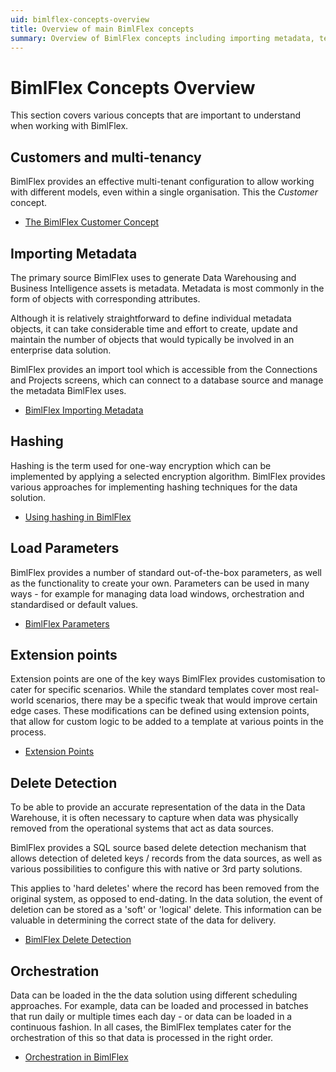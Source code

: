 ```yaml
---
uid: bimlflex-concepts-overview
title: Overview of main BimlFlex concepts
summary: Overview of BimlFlex concepts including importing metadata, templates, integration keys, load parameters, and delete detection
---
```

# BimlFlex Concepts Overview

This section covers various concepts that are important to understand when working with BimlFlex.

## Customers and multi-tenancy

BimlFlex provides an effective multi-tenant configuration to allow working with different models, even within a single organisation. This the *Customer* concept.

* [The BimlFlex Customer Concept](xref:bimlflex-concepts-customer)

## Importing Metadata

The primary source BimlFlex uses to generate Data Warehousing and Business Intelligence assets is metadata. Metadata is most commonly in the form of objects with corresponding attributes.

Although it is relatively straightforward to define individual metadata objects, it can take considerable time and effort to create, update and maintain the number of objects that would typically be involved in an enterprise data solution.

BimlFlex provides an import tool which is accessible from the Connections and Projects screens, which can connect to a database source and manage the metadata BimlFlex uses.

* [BimlFlex Importing Metadata](xref:bimlflex-concepts-importing-metadata)

## Hashing

Hashing is the term used for one-way encryption which can be implemented by applying a selected encryption algorithm. BimlFlex provides various approaches for implementing hashing techniques for the data solution.

* [Using hashing in BimlFlex](xref:bimlflex-concepts-hashing)

## Load Parameters

BimlFlex provides a number of standard out-of-the-box parameters, as well as the functionality to create your own. Parameters can be used in many ways - for example for managing data load windows, orchestration and standardised or default values.

* [BimlFlex Parameters](xref:bbimlflex-concepts-metadata-parameters)

## Extension points

Extension points are one of the key ways BimlFlex provides customisation to cater for specific scenarios. While the standard templates cover most real-world scenarios, there may be a specific tweak that would improve certain edge cases. These modifications can be defined using extension points, that allow for custom logic to be added to a template at various points in the process.

* [Extension Points](xref:bimlflex-concepts-extension-points)

## Delete Detection

To be able to provide an accurate representation of the data in the Data Warehouse, it is often necessary to capture when data was physically removed from the operational systems that act as data sources.

BimlFlex provides a SQL source based delete detection mechanism that allows detection of deleted keys / records from the data sources, as well as various possibilities to configure this with native or 3rd party solutions.

This applies to 'hard deletes' where the record has been removed from the original system, as opposed to end-dating. In the data solution, the event of deletion can be stored as a 'soft' or 'logical' delete. This information can be valuable in determining the correct state of the data for delivery.

* [BimlFlex Delete Detection](xref:bimlflex-concepts-delete-detection)

## Orchestration

Data can be loaded in the the data solution using different scheduling approaches. For example, data can be loaded and processed in batches that run daily or multiple times each day - or data can be loaded in a continuous fashion. In all cases, the BimlFlex templates cater for the orchestration of this so that data is processed in the right order.

* [Orchestration in BimlFlex](xref:bimlflex-concepts-orchestration)

